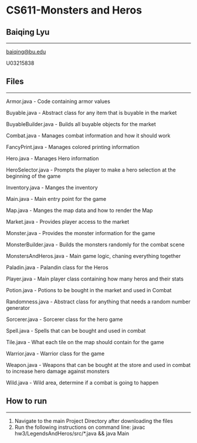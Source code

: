 # CS611-Monsters and Heros

## Baiqing Lyu
---------------------------------------------------------------------------
baiqing@bu.edu

U03215838


## Files
---------------------------------------------------------------------------

Armor.java - Code containing armor values

Buyable.java - Abstract class for any item that is buyable in the market

BuyableBuilder.java - Builds all buyable objects for the market

Combat.java - Manages combat information and how it should work

FancyPrint.java - Manages colored printing information

Hero.java - Manages Hero information

HeroSelector.java - Prompts the player to make a hero selection at the beginning of the game

Inventory.java - Manges the inventory

Main.java - Main entry point for the game

Map.java - Manges the map data and how to render the Map

Market.java - Provides player access to the market

Monster.java - Provides the monster information for the game

MonsterBuilder.java - Builds the monsters randomly for the combat scene

MonstersAndHeros.java - Main game logic, chaning everything together

Paladin.java - Palandin class for the Heros

Player.java - Main player class containing how many heros and their stats

Potion.java - Potions to be bought in the market and used in Combat

Randomness.java - Abstract class for anything that needs a random number generator

Sorcerer.java - Sorcerer class for the hero game

Spell.java - Spells that can be bought and used in combat

Tile.java - What each tile on the map should contain for the game

Warrior.java - Warrior class for the game

Weapon.java - Weapons that can be bought at the store and used in combat to increase hero damage against monsters

Wild.java - Wild area, determine if a combat is going to happen


## How to run
---------------------------------------------------------------------------
1. Navigate to the main Project Directory after downloading the files
2. Run the following instructions on command line:
	javac hw3/LegendsAndHeros/src/*.java && java Main